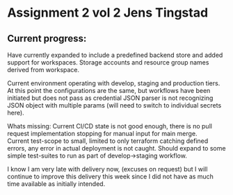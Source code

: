 # Assignment 2 vol 2 Jens Tingstad


## Current progress:

Have currently expanded to include a predefined backend store and added support for workspaces. Storage accounts and resource group names derived from workspace. <br>

Current environment operating with develop, staging and production tiers. <br>
At this point the configurations are the same, but workflows have been initiated but does not pass as credential JSON parser is not recognizing JSON object with multiple params (will need to switch to individual secrets here). <br>

Whats missing: Current CI/CD state is not good enough, there is no pull request implementation stopping for manual input for main merge. <br>
Current test-scope to small, limited to only terraform catching defined errors, any error in actual deployment is not caught. Should expand to some simple test-suites to run as part of develop->staging workflow. <br>

I know I am very late with delivery now, (excuses on request) but I will continue to improve this delivery this week since I did not have as much time available as initially intended. 